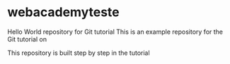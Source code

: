 # webacademyteste
Hello World  repository for Git tutorial 
This is an example repository for the Git tutorial on 

This repository  is built step by step in the tutorial 
